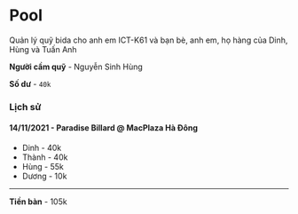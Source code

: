# Pool

Quản lý quỹ bida cho anh em ICT-K61 và bạn bè, anh em, họ hàng của Dinh, Hùng và Tuấn Anh

**Người cầm quỹ** - Nguyễn Sinh Hùng

**Số dư** - `40k`

### Lịch sử
#### 14/11/2021 - Paradise Billard @ MacPlaza Hà Đông
* Dinh - 40k
* Thành - 40k
* Hùng - 55k
* Dương - 10k
---
**Tiền bàn** - 105k